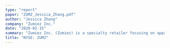 ```yaml
---
type: "report"
paper: "ZUMZ_Jessica_Zhang.pdf"
author: "Jessica Zhang"
company: "Zumiez Inc."
date: "2020-02-15"
summary: "Zumiez Inc. (Zumiez) is a specialty retailer focusing on apparel, footwear and accessories in the active skateboard, snowboard and streetstyle culture. It delivers its products through three brands: Zumiez, Blue Tomato, and Fast Times. Zumiez Inc. currently operates 707 stores in United States, Canada, Australia and Europe; most of its stores are located in the United States. "
title: "NYSE: ZUMZ"
---
```

